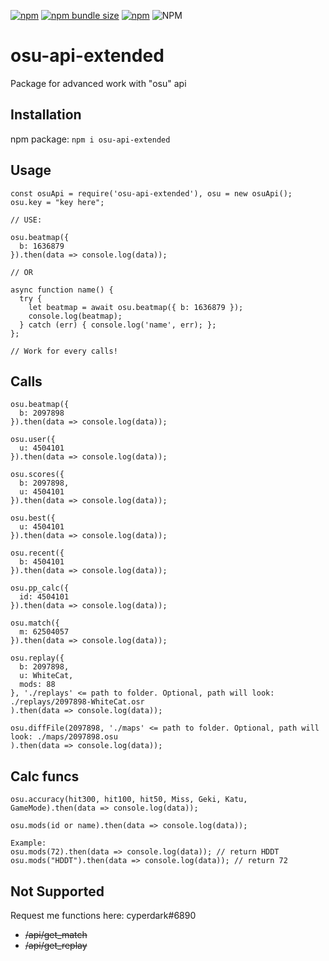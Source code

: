 [![npm](https://img.shields.io/npm/v/osu-api-extended?style=for-the-badge)](https://www.npmjs.org/package/osu-api-extended)
[![npm bundle size](https://img.shields.io/bundlephobia/min/osu-api-extended?color=green&label=size&style=for-the-badge)](https://www.npmjs.org/package/osu-api-extended)
[![npm](https://img.shields.io/npm/dw/osu-api-extended?style=for-the-badge)](http://npm-stat.com/charts.html?package=osu-api-extended)
![NPM](https://img.shields.io/npm/l/osu-api-extended?style=for-the-badge)
# osu-api-extended

Package for advanced work with "osu" api

## Installation

npm package:
`npm i osu-api-extended`

## Usage
```
const osuApi = require('osu-api-extended'), osu = new osuApi();
osu.key = "key here";

// USE:

osu.beatmap({
  b: 1636879
}).then(data => console.log(data));

// OR

async function name() {
  try {
    let beatmap = await osu.beatmap({ b: 1636879 });
    console.log(beatmap);
  } catch (err) { console.log('name', err); };
};

// Work for every calls!
```

## Calls
```
osu.beatmap({
  b: 2097898
}).then(data => console.log(data));

osu.user({
  u: 4504101
}).then(data => console.log(data));

osu.scores({
  b: 2097898,
  u: 4504101
}).then(data => console.log(data));

osu.best({
  u: 4504101
}).then(data => console.log(data));

osu.recent({
  b: 4504101
}).then(data => console.log(data));

osu.pp_calc({
  id: 4504101
}).then(data => console.log(data));

osu.match({
  m: 62504057
}).then(data => console.log(data));

osu.replay({
  b: 2097898,
  u: WhiteCat,
  mods: 88
}, './replays' <= path to folder. Optional, path will look: ./replays/2097898-WhiteCat.osr
).then(data => console.log(data));

osu.diffFile(2097898, './maps' <= path to folder. Optional, path will look: ./maps/2097898.osu
).then(data => console.log(data));
```

## Calc funcs
```
osu.accuracy(hit300, hit100, hit50, Miss, Geki, Katu, GameMode).then(data => console.log(data));

osu.mods(id or name).then(data => console.log(data));

Example:
osu.mods(72).then(data => console.log(data)); // return HDDT
osu.mods("HDDT").then(data => console.log(data)); // return 72
```

## Not Supported

Request me functions here: cyperdark#6890

* ~~/api/get_match~~
* ~~/api/get_replay~~
